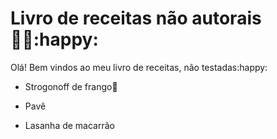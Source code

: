 # Livro de receitas não autorais :man_cook::happy:

Olá! Bem vindos ao meu livro de receitas, não testadas:happy:

* Strogonoff de frango:chicken:

* Pavê

* Lasanha de macarrão

  